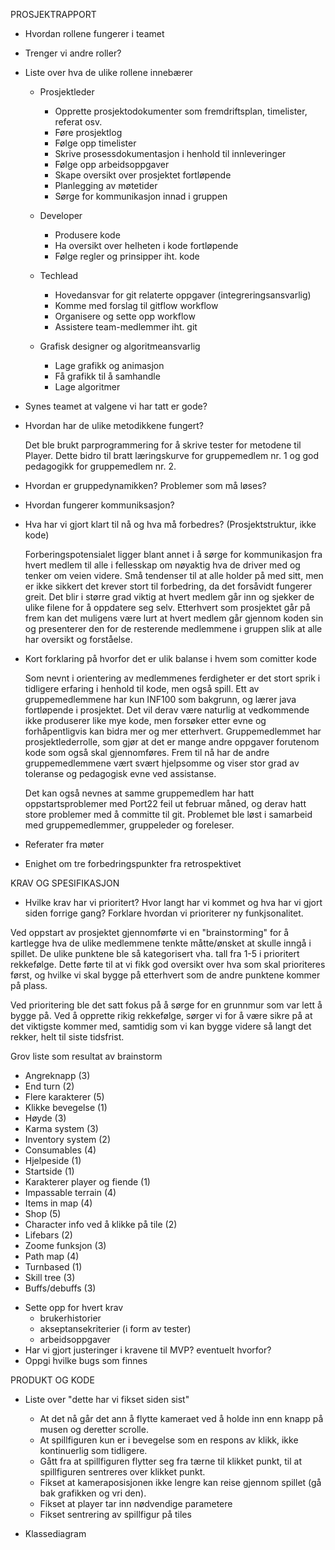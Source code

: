 PROSJEKTRAPPORT



* Hvordan rollene fungerer i teamet
* Trenger vi andre roller? 

* Liste over hva de ulike rollene innebærer

    * Prosjektleder 
        - Opprette prosjektodokumenter som fremdriftsplan, timelister, referat osv.
        - Føre prosjektlog
        - Følge opp timelister
        - Skrive prosessdokumentasjon i henhold til innleveringer
        - Følge opp arbeidsoppgaver 
        - Skape oversikt over prosjektet fortløpende
        - Planlegging av møtetider
        - Sørge for kommunikasjon innad i gruppen

    * Developer
        - Produsere kode
        - Ha oversikt over helheten i kode fortløpende
        - Følge regler og prinsipper iht. kode
    
    * Techlead
        - Hovedansvar for git relaterte oppgaver (integreringsansvarlig)
        - Komme med forslag til gitflow workflow
        - Organisere og sette opp workflow
        - Assistere team-medlemmer iht. git
    
    * Grafisk designer og algoritmeansvarlig
        - Lage grafikk og animasjon
        - Få grafikk til å samhandle
        - Lage algoritmer

* Synes teamet at valgene vi har tatt er gode?

* Hvordan har de ulike metodikkene fungert?

    Det ble brukt parprogrammering for å skrive tester for metodene til Player. Dette bidro til bratt læringskurve for gruppemedlem nr. 1 og god pedagogikk for gruppemedlem nr. 2.

* Hvordan er gruppedynamikken? Problemer som må løses?
* Hvordan fungerer kommuniksasjon?

* Hva har vi gjort klart til nå og hva må forbedres? (Prosjektstruktur, ikke kode)
    
    Forberingspotensialet ligger blant annet i å sørge for kommunikasjon fra hvert medlem til alle i fellesskap om nøyaktig hva de driver med og tenker om veien videre. Små tendenser til at alle holder på med sitt, men er ikke sikkert det krever stort til forbedring, da det forsåvidt fungerer greit. Det blir i større grad viktig at hvert medlem går inn og sjekker de ulike filene for å oppdatere seg selv. Etterhvert som prosjektet går på frem kan det muligens være lurt at hvert medlem går gjennom koden sin og presenterer den for de resterende medlemmene i gruppen slik at alle har oversikt og forståelse.

* Kort forklaring på hvorfor det er ulik balanse i hvem som comitter kode

    Som nevnt i orientering av medlemmenes ferdigheter er det stort sprik i tidligere erfaring i henhold til kode, men også spill. Ett av gruppemedlemmene har kun INF100 som bakgrunn, og lærer java fortløpende i prosjektet. Det vil derav være naturlig at vedkommende ikke produserer like mye kode, men forsøker etter evne og forhåpentligvis kan bidra mer og mer etterhvert. Gruppemedlemmet har prosjektlederrolle, som gjør at det er mange andre oppgaver forutenom kode som også skal gjennomføres. Frem til nå har de andre gruppemedlemmene vært svært hjelpsomme og viser stor grad av toleranse og pedagogisk evne ved assistanse. 

    Det kan også nevnes at samme gruppemedlem har hatt oppstartsproblemer med Port22 feil ut februar måned, og derav hatt store problemer med å committe til git. Problemet ble løst i samarbeid med gruppemedlemmer, gruppeleder og foreleser. 


* Referater fra møter


* Enighet om tre forbedringspunkter fra retrospektivet

KRAV OG SPESIFIKASJON

* Hvilke krav har vi prioritert? Hvor langt har vi kommet og hva har vi gjort siden forrige gang? Forklare hvordan vi prioriterer ny funkjsonalitet.

Ved oppstart av prosjektet gjennomførte vi en "brainstorming" for å kartlegge hva de ulike medlemmene tenkte måtte/ønsket at skulle inngå i spillet. De ulike punktene ble så kategorisert vha. tall fra 1-5 i prioritert rekkefølge. Dette førte til at vi fikk god oversikt over hva som skal prioriteres først, og hvilke vi skal bygge på etterhvert som de andre punktene kommer på plass.

Ved prioritering ble det satt fokus på å sørge for en grunnmur som var lett å bygge på. Ved å opprette rikig rekkefølge, sørger vi for å være sikre på at det viktigste kommer med, samtidig som vi kan bygge videre så langt det rekker, helt til siste tidsfrist. 

Grov liste som resultat av brainstorm
- Angreknapp (3)
- End turn (2)
- Flere karakterer (5)
- Klikke bevegelse (1)
- Høyde (3)
- Karma system (3)
- Inventory system (2)
- Consumables (4)
- Hjelpeside (1)
- Startside (1)
- Karakterer player og fiende (1)
- Impassable terrain (4)
- Items in map (4)
- Shop (5)
- Character info ved å klikke på tile (2)
- Lifebars (2)
- Zoome funksjon (3)
- Path map (4)
- Turnbased (1)
- Skill tree (3)
- Buffs/debuffs (3)

* Sette opp for hvert krav
    * brukerhistorier
    * akseptansekriterier (i form av tester)
    * arbeidsoppgaver
* Har vi gjort justeringer i kravene til MVP? eventuelt hvorfor?
* Oppgi hvilke bugs som finnes

PRODUKT OG KODE

* Liste over "dette har vi fikset siden sist"

    * At det nå går det ann å flytte kameraet ved å holde inn enn knapp på musen og deretter scrolle.
    * At spillfiguren kun er i bevegelse som en respons av klikk, ikke kontinuerlig som tidligere.
    * Gått fra at spillfiguren flytter seg fra tærne til klikket punkt, til at spillfiguren sentreres over klikket punkt.
    * Fikset at kameraposisjonen ikke lengre kan reise gjennom spillet (gå bak grafikken og vri den).
    * Fikset at player tar inn nødvendige parametere
    * Fikset sentrering av spillfigur på tiles

* Klassediagram




